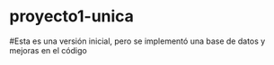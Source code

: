 # proyecto1-unica
#Esta es una versión inicial, pero se implementó una base de datos y mejoras en el código
